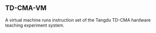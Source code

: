 ##  TD-CMA-VM

A virtual machine runs instruction set of the Tangdu TD-CMA hardware teaching experiment system.